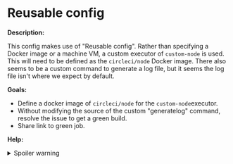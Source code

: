 # Reusable config

**Description:**

This config makes use of "Reusable config". Rather than specifying a Docker image or a machine VM, a custom executor of `custom-node` is used. This will need to be defined as the `circleci/node` Docker image. There also seems to be a custom command to generate a log file, but it seems the log file isn't where we expect by default.

**Goals:**

- Define a docker image of `circleci/node` for the `custom-node`executor.
- Without modifying the source of the custom "generatelog" command, resolve the issue to get a green build.
- Share link to green job.

**Help:**
<details>
  <summary>Spoiler warning</summary>

  * https://circleci.com/docs/2.0/reusing-config/#authoring-reusable-commands
  
</details>